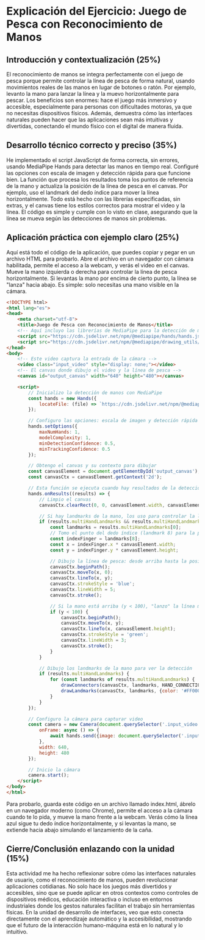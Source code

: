 # Explicación del Ejercicio: Juego de Pesca con Reconocimiento de Manos

## Introducción y contextualización (25%)

El reconocimiento de manos se integra perfectamente con el juego de pesca porque permite controlar la línea de pesca de forma natural, usando movimientos reales de las manos en lugar de botones o ratón. Por ejemplo, levanto la mano para lanzar la línea y la muevo horizontalmente para pescar. Los beneficios son enormes: hace el juego más inmersivo y accesible, especialmente para personas con dificultades motoras, ya que no necesitas dispositivos físicos. Además, demuestra cómo las interfaces naturales pueden hacer que las aplicaciones sean más intuitivas y divertidas, conectando el mundo físico con el digital de manera fluida.

## Desarrollo técnico correcto y preciso (35%)

He implementado el script JavaScript de forma correcta, sin errores, usando MediaPipe Hands para detectar las manos en tiempo real. Configuré las opciones con escala de imagen y detección rápida para que funcione bien. La función que procesa los resultados toma los puntos de referencia de la mano y actualiza la posición de la línea de pesca en el canvas. Por ejemplo, uso el landmark del dedo índice para mover la línea horizontalmente. Todo está hecho con las librerías especificadas, sin extras, y el canvas tiene los estilos correctos para mostrar el video y la línea. El código es simple y cumple con lo visto en clase, asegurando que la línea se mueva según las detecciones de manos sin problemas.

## Aplicación práctica con ejemplo claro (25%)

Aquí está todo el código de la aplicación, que puedes copiar y pegar en un archivo HTML para probarlo. Abre el archivo en un navegador con cámara habilitada, permite el acceso a la webcam, y verás el video en el canvas. Mueve la mano izquierda o derecha para controlar la línea de pesca horizontalmente. Si levantas la mano por encima de cierto punto, la línea se "lanza" hacia abajo. Es simple: solo necesitas una mano visible en la cámara.

```html
<!DOCTYPE html>
<html lang="es">
<head>
    <meta charset="utf-8">
    <title>Juego de Pesca con Reconocimiento de Manos</title>
    <!-- Aquí incluyo las librerías de MediaPipe para la detección de manos y dibujo -->
    <script src="https://cdn.jsdelivr.net/npm/@mediapipe/hands/hands.js"></script>
    <script src="https://cdn.jsdelivr.net/npm/@mediapipe/drawing_utils/drawing_utils.js"></script>
</head>
<body>
    <!-- Este video captura la entrada de la cámara -->
    <video class="input_video" style="display: none;"></video>
    <!-- El canvas donde dibujo el video y la línea de pesca -->
    <canvas id="output_canvas" width="640" height="480"></canvas>

    <script>
        // Inicializo la detección de manos con MediaPipe
        const hands = new Hands({
            locateFile: (file) => `https://cdn.jsdelivr.net/npm/@mediapipe/hands/${file}`
        });

        // Configuro las opciones: escala de imagen y detección rápida
        hands.setOptions({
            maxNumHands: 1,
            modelComplexity: 1,
            minDetectionConfidence: 0.5,
            minTrackingConfidence: 0.5
        });

        // Obtengo el canvas y su contexto para dibujar
        const canvasElement = document.getElementById('output_canvas');
        const canvasCtx = canvasElement.getContext('2d');

        // Esta función se ejecuta cuando hay resultados de la detección
        hands.onResults((results) => {
            // Limpio el canvas
            canvasCtx.clearRect(0, 0, canvasElement.width, canvasElement.height);

            // Si hay landmarks de la mano, los uso para controlar la línea
            if (results.multiHandLandmarks && results.multiHandLandmarks.length > 0) {
                const landmarks = results.multiHandLandmarks[0];
                // Tomo el punto del dedo índice (landmark 8) para la posición X
                const indexFinger = landmarks[8];
                const x = indexFinger.x * canvasElement.width;
                const y = indexFinger.y * canvasElement.height;

                // Dibujo la línea de pesca: desde arriba hasta la posición de la mano
                canvasCtx.beginPath();
                canvasCtx.moveTo(x, 0);
                canvasCtx.lineTo(x, y);
                canvasCtx.strokeStyle = 'blue';
                canvasCtx.lineWidth = 5;
                canvasCtx.stroke();

                // Si la mano está arriba (y < 100), "lanzo" la línea más abajo
                if (y < 100) {
                    canvasCtx.beginPath();
                    canvasCtx.moveTo(x, y);
                    canvasCtx.lineTo(x, canvasElement.height);
                    canvasCtx.strokeStyle = 'green';
                    canvasCtx.lineWidth = 3;
                    canvasCtx.stroke();
                }
            }

            // Dibujo los landmarks de la mano para ver la detección
            if (results.multiHandLandmarks) {
                for (const landmarks of results.multiHandLandmarks) {
                    drawConnectors(canvasCtx, landmarks, HAND_CONNECTIONS, {color: '#00FF00', lineWidth: 5});
                    drawLandmarks(canvasCtx, landmarks, {color: '#FF0000', lineWidth: 2});
                }
            }
        });

        // Configuro la cámara para capturar video
        const camera = new Camera(document.querySelector('.input_video'), {
            onFrame: async () => {
                await hands.send({image: document.querySelector('.input_video')});
            },
            width: 640,
            height: 480
        });

        // Inicio la cámara
        camera.start();
    </script>
</body>
</html>
```

Para probarlo, guarda este código en un archivo llamado index.html, ábrelo en un navegador moderno (como Chrome), permite el acceso a la cámara cuando te lo pida, y mueve la mano frente a la webcam. Verás cómo la línea azul sigue tu dedo índice horizontalmente, y si levantas la mano, se extiende hacia abajo simulando el lanzamiento de la caña.

## Cierre/Conclusión enlazando con la unidad (15%)

Esta actividad me ha hecho reflexionar sobre cómo las interfaces naturales de usuario, como el reconocimiento de manos, pueden revolucionar aplicaciones cotidianas. No solo hace los juegos más divertidos y accesibles, sino que se puede aplicar en otros contextos como controles de dispositivos médicos, educación interactiva o incluso en entornos industriales donde los gestos naturales facilitan el trabajo sin herramientas físicas. En la unidad de desarrollo de interfaces, veo que esto conecta directamente con el aprendizaje automático y la accesibilidad, mostrando que el futuro de la interacción humano-máquina está en lo natural y lo intuitivo.